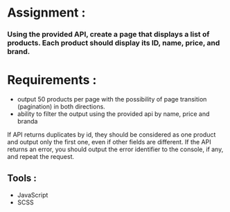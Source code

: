 # Assignment :
<div>
  <h3 align="start">Using the provided API, create a page that displays a list of products. Each product should display its ID, name, price, and brand.</h3>
</div>

#  Requirements :
<ul align ="start">
  <li>output 50 products per page with the possibility of page transition (pagination) in both directions. </li>
  <li>ability to filter the output using the provided api by name, price and branda </li>
</ul>
<p>If API returns duplicates by id, they should be considered as one product and output only the first one, even if other fields are different. If the API returns an error, you should output the error identifier to the console, if any, and repeat the request.</p>

## Tools :
<ul align ="start">
  <li>JavaScript </li>
  <li>SCSS </li>
</ul>
